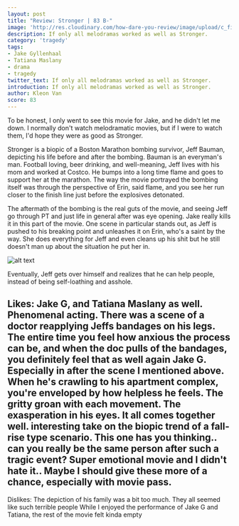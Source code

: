 ```yaml
---
layout: post
title: "Review: Stronger | 83 B-"
image: 'http://res.cloudinary.com/how-dare-you-review/image/upload/c_fill,h_399,w_760/v1529127882/hero_Stronger-TIFF-2017.jpg'
description: If only all melodramas worked as well as Stronger.
category: 'tragedy'
tags: 
- Jake Gyllenhaal
- Tatiana Maslany
- drama
- tragedy
twitter_text: If only all melodramas worked as well as Stronger.    
introduction: If only all melodramas worked as well as Stronger.
author: Kleon Van
score: 83  
---
```


To be honest, I only went to see this movie for Jake, and he didn't let me down. I normally don't watch melodramatic movies, but if I were to watch them, I'd hope they were as good as Stronger. 

Stronger is a biopic of a Boston Marathon bombing survivor, Jeff Bauman, depicting his life before and after the bombing. Bauman is an everyman's man. Football loving, beer drinking, and well-meaning, Jeff lives with his mom and worked at Costco. He bumps into a long time flame and goes to support her at the marathon. The way the movie portrayed the bombing itself was through the perspective of Erin, said flame, and you see her run closer to the finish line just before the explosives detonated. 

The aftermath of the bombing is the real guts of the movie, and seeing Jeff go through PT and just life in general after was eye opening. Jake really kills it in this part of the movie. One scene in particular stands out, as Jeff is pushed to his breaking point and unleashes it on Erin, who's a saint by the way. She does everything for Jeff and even cleans up his shit but he still doesn't man up about the situation he put her in. 

![alt text](https://res.cloudinary.com/how-dare-you-review/image/upload/c_fill,h_399,w_760/v1529127498/stronger-trailer-jake-gyllenhaal.jpg)

Eventually, Jeff gets over himself and realizes that he can help people, instead of being self-loathing and asshole. 

Likes:
Jake G, and Tatiana Maslany as well. Phenomenal acting.
There was a scene of a doctor reapplying Jeffs bandages on his legs. The entire time you feel how anxious the process can be, and when the doc pulls of the bandages, you definitely feel that as well
again Jake G. Especially in after the scene I mentioned above. When he's crawling to his apartment complex, you're enveloped by how helpless he feels. The gritty groan with each movement. The exasperation in his eyes. It all comes together well. 
interesting take on the biopic trend of a fall-rise type scenario. This one has you thinking.. can you really be the same person after such a tragic event?
Super emotional movie and I didn't hate it.. Maybe I should give these more of a chance, especially with movie pass.
-           
Dislikes:
The depiction of his family was a bit too much. They all seemed like such terrible people
While I enjoyed the performance of Jake G and Tatiana, the rest of the movie felt kinda empty
